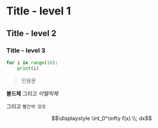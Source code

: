 # Title - level 1

## Title - level 2

### Title - level 3

```python
for i in range(10):
    print(i)
```

> 인용문

**볼드체** 그리고 _이탤릭체_

그리고 `빨간색 강조`

$$\displaystyle \int_0^\infty f(x) \\; dx$$
